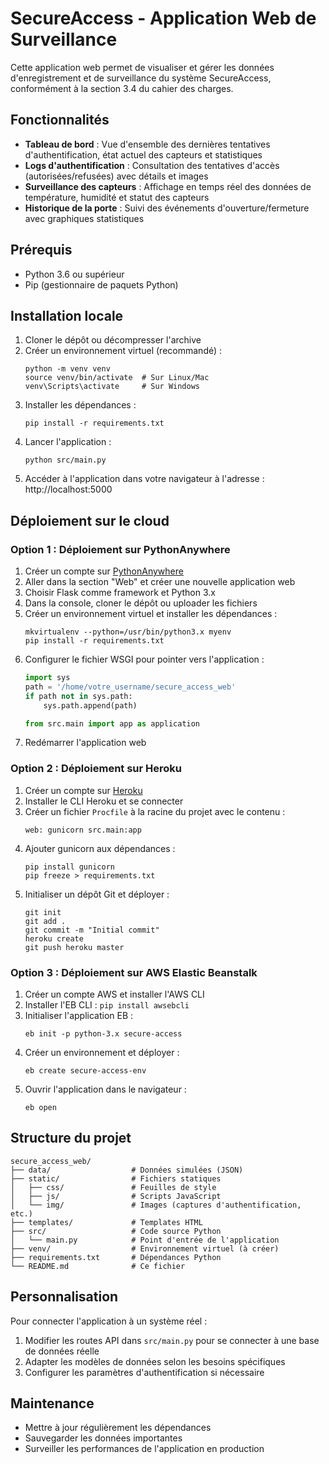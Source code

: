 # SecureAccess - Application Web de Surveillance

Cette application web permet de visualiser et gérer les données d'enregistrement et de surveillance du système SecureAccess, conformément à la section 3.4 du cahier des charges.

## Fonctionnalités

- **Tableau de bord** : Vue d'ensemble des dernières tentatives d'authentification, état actuel des capteurs et statistiques
- **Logs d'authentification** : Consultation des tentatives d'accès (autorisées/refusées) avec détails et images
- **Surveillance des capteurs** : Affichage en temps réel des données de température, humidité et statut des capteurs
- **Historique de la porte** : Suivi des événements d'ouverture/fermeture avec graphiques statistiques

## Prérequis

- Python 3.6 ou supérieur
- Pip (gestionnaire de paquets Python)

## Installation locale

1. Cloner le dépôt ou décompresser l'archive
2. Créer un environnement virtuel (recommandé) :
   ```
   python -m venv venv
   source venv/bin/activate  # Sur Linux/Mac
   venv\Scripts\activate     # Sur Windows
   ```
3. Installer les dépendances :
   ```
   pip install -r requirements.txt
   ```
4. Lancer l'application :
   ```
   python src/main.py
   ```
5. Accéder à l'application dans votre navigateur à l'adresse : http://localhost:5000

## Déploiement sur le cloud

### Option 1 : Déploiement sur PythonAnywhere

1. Créer un compte sur [PythonAnywhere](https://www.pythonanywhere.com/)
2. Aller dans la section "Web" et créer une nouvelle application web
3. Choisir Flask comme framework et Python 3.x
4. Dans la console, cloner le dépôt ou uploader les fichiers
5. Créer un environnement virtuel et installer les dépendances :
   ```
   mkvirtualenv --python=/usr/bin/python3.x myenv
   pip install -r requirements.txt
   ```
6. Configurer le fichier WSGI pour pointer vers l'application :
   ```python
   import sys
   path = '/home/votre_username/secure_access_web'
   if path not in sys.path:
       sys.path.append(path)
   
   from src.main import app as application
   ```
7. Redémarrer l'application web

### Option 2 : Déploiement sur Heroku

1. Créer un compte sur [Heroku](https://www.heroku.com/)
2. Installer le CLI Heroku et se connecter
3. Créer un fichier `Procfile` à la racine du projet avec le contenu :
   ```
   web: gunicorn src.main:app
   ```
4. Ajouter gunicorn aux dépendances :
   ```
   pip install gunicorn
   pip freeze > requirements.txt
   ```
5. Initialiser un dépôt Git et déployer :
   ```
   git init
   git add .
   git commit -m "Initial commit"
   heroku create
   git push heroku master
   ```

### Option 3 : Déploiement sur AWS Elastic Beanstalk

1. Créer un compte AWS et installer l'AWS CLI
2. Installer l'EB CLI : `pip install awsebcli`
3. Initialiser l'application EB :
   ```
   eb init -p python-3.x secure-access
   ```
4. Créer un environnement et déployer :
   ```
   eb create secure-access-env
   ```
5. Ouvrir l'application dans le navigateur :
   ```
   eb open
   ```

## Structure du projet

```
secure_access_web/
├── data/                  # Données simulées (JSON)
├── static/                # Fichiers statiques
│   ├── css/               # Feuilles de style
│   ├── js/                # Scripts JavaScript
│   └── img/               # Images (captures d'authentification, etc.)
├── templates/             # Templates HTML
├── src/                   # Code source Python
│   └── main.py            # Point d'entrée de l'application
├── venv/                  # Environnement virtuel (à créer)
├── requirements.txt       # Dépendances Python
└── README.md              # Ce fichier
```

## Personnalisation

Pour connecter l'application à un système réel :

1. Modifier les routes API dans `src/main.py` pour se connecter à une base de données réelle
2. Adapter les modèles de données selon les besoins spécifiques
3. Configurer les paramètres d'authentification si nécessaire

## Maintenance

- Mettre à jour régulièrement les dépendances
- Sauvegarder les données importantes
- Surveiller les performances de l'application en production
